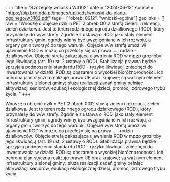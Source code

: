 +++
title = "Szczegóły wniosku W3102"
date = "2024-06-13"
source = "https://bip.brg.gda.pl/images/uploads/wnioski-do-planu-ogolnego/w3102.pdf"
tags = ["obręb: 0012", "wnioski-ogolne"]
geolinks = []
raw = "Wnoszę o objęcie dzik n PET 2 obręb 0012 strefą zieleni i rekreacji, ziełeń działkowa. Jest to teren rodzinnego ogrodu działkowego (ROD), który przynałeży do w/w strefy. Zgodnie z ustawą o ROD, jako stały element infrastruktury gmin, ogrody winny być uwzględniane w ich rozwoju, a organy gmin tworzyć do tego warunki. Objęcie w/w strefą umożliwi ujawnienie ROD w mpzp, co przełoży się na prawa ..... rodzin - działkowców. Objęcie strefą zakazującą ujawnienia ROD w mpzp groziłoby jego likwidacją (art. 19 ust. 2 ustawy o ROD). Stabilizacja prawna będzie sprzyjała podnoszeniu standardu ROD - ryzyko likwidacji zniechęci  do inwestowania w działki. ROD są obszarem o wysokiej bioróżnorodności. ich ochrona planistyczna realizuje   prawo UE oraz krajowe; są ważnym element infrastruktury zielonej gminy; służą realizacji zadań gminy pełniąc   aktywizacji seniorów, edukacji ekologicznej dzieci, promocji zdrowego trybu życia. "
+++

Wnoszę o objęcie dzik n PET 2 obręb 0012 strefą zieleni i rekreacji, ziełeń działkowa. Jest
to teren rodzinnego ogrodu działkowego (ROD), który przynałeży do w/w strefy. Zgodnie z ustawą o ROD, jako
stały element infrastruktury gmin, ogrody winny być uwzględniane w ich rozwoju, a organy gmin tworzyć do
tego warunki. Objęcie w/w strefą umożliwi ujawnienie ROD w mpzp, co przełoży się na prawa ..... rodzin -
działkowców. Objęcie strefą zakazującą ujawnienia ROD w mpzp groziłoby jego likwidacją (art. 19 ust. 2
ustawy o ROD). Stabilizacja prawna będzie sprzyjała podnoszeniu standardu ROD - ryzyko likwidacji zniechęci 
do inwestowania w działki. ROD są obszarem o wysokiej bioróżnorodności. ich ochrona planistyczna realizuje 
 prawo UE oraz krajowe; są ważnym element infrastruktury zielonej gminy; służą realizacji zadań gminy pełniąc 
 aktywizacji seniorów, edukacji ekologicznej dzieci, promocji zdrowego trybu życia.



